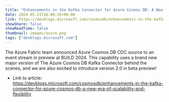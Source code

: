 ```yaml
---
title: "Enhancements in the Kafka Connector for Azure Cosmos DB: A New Era of Scalability and Flexibility"
date: 2024-05-21T16:00:15+00:00
link: https://devblogs.microsoft.com/cosmosdb/enhancements-in-the-kafka-connector-for-azure-cosmos-db-a-new-era-of-scalability-and-flexibility
showShare: false
showReadTime: false
thumbnail: images/azure.png
tags: ["devblogs.microsoft.com"]
---
```

The Azure Fabric team announced Azure Cosmos DB CDC source to an event stream in preview at BUILD 2024. This capability uses a brand new major version of The Azure Cosmos DB Kafka Connector behind the scenes, and we are also excited to introduce version 2.0 in beta preview!

- Link to article: https://devblogs.microsoft.com/cosmosdb/enhancements-in-the-kafka-connector-for-azure-cosmos-db-a-new-era-of-scalability-and-flexibility